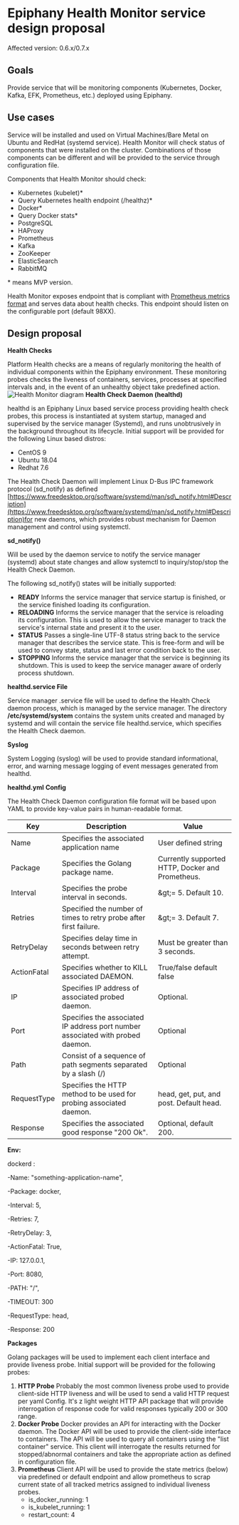 


# Epiphany Health Monitor service design proposal

Affected version: 0.6.x/0.7.x

## Goals

Provide service that will be monitoring components (Kubernetes, Docker, Kafka, EFK, Prometheus, etc.) deployed using Epiphany.

## Use cases

Service will be installed and used on Virtual Machines/Bare Metal on Ubuntu and RedHat (systemd service). Health Monitor will check status of components that were installed on the cluster. Combinations of those components can be different and will be provided to the service through configuration file.

Components that Health Monitor should check:

- Kubernetes (kubelet)\*
- Query Kubernetes health endpoint (/healthz)\*
- Docker\*
- Query Docker stats\*
- PostgreSQL
- HAProxy
- Prometheus
- Kafka
- ZooKeeper
- ElasticSearch
- RabbitMQ

\* means MVP version.

Health Monitor exposes endpoint that is compliant with [Prometheus metrics format](https://github.com/prometheus/docs/blob/master/content/docs/instrumenting/exposition_formats.md#text-format-example) and serves data about health checks. This endpoint should listen on the configurable port (default 98XX).

## Design proposal



**Health Checks**

Platform Health checks are a means of regularly monitoring the health of individual components within the Epiphany environment. These monitoring probes checks the liveness of containers, services, processes at specified intervals and, in the event of an unhealthy object take predefined action.
![Health Monitor diagram](https://github.com/smeadows-abb/epiphany/tree/develop/docs/design-docs/health-monitor/health-monitor.svg)
**Health Check Daemon (healthd)**

healthd is an Epiphany Linux based service process providing health check probes, this process is instantiated at system startup, managed and supervised by the service manager (Systemd), and runs unobtrusively in the background throughout its lifecycle. Initial support will be provided for the following Linux based distros:

- CentOS 9
- Ubuntu 18.04
- Redhat 7.6

The Health Check Daemon will implement Linux D-Bus IPC framework  protocol (sd\_notify) as defined [https://www.freedesktop.org/software/systemd/man/sd\_notify.html#Description](https://www.freedesktop.org/software/systemd/man/sd_notify.html#Description)for new daemons, which provides robust mechanism for Daemon management and control using systemctl.

**sd\_notify()**

Will be used by the daemon service to notify the service manager (systemd)  about state changes and allow systemctl to inquiry/stop/stop the Health Check Daemon.

The following sd\_notify() states will be initially supported:

- **READY** Informs the service manager that service startup is finished, or the service finished loading its configuration.
- **RELOADING** Informs the service manager that the service is reloading its configuration. This is used to allow the service manager to track the service&#39;s internal state and present it to the user.
- **STATUS** Passes a single-line UTF-8 status string back to the service manager that describes the service state. This is free-form and will be used to convey state, status and last error condition back to the user.
- **STOPPING** Informs the service manager that the service is beginning its shutdown. This is used to keep the service manager aware of orderly process shutdown.

**healthd.service File**

Service manager .service file will be used to define the Health Check daemon process, which is managed by the service manager. The directory **/etc/systemd/system** contains the system units created and managed by systemd and will contain the service file healthd.service, which specifies the Health Check daemon.

**Syslog**

System Logging (syslog) will be used to provide standard informational, error, and warning message logging of event messages generated from healthd.

**healthd.yml**  **Config**

The Health Check Daemon configuration file format will be based upon YAML to provide key-value pairs in human-readable format.

| **Key** | **Description** | **Value** |
| --- | --- | --- |
| Name | Specifies the associated application name | User defined string |
| Package | Specifies the Golang package name. | Currently supported HTTP, Docker and Prometheus. |
| Interval | Specifies the probe interval in seconds. | \&gt;= 5. Default 10. |
| Retries | Specified the number of times to retry probe after first failure. | \&gt;= 3. Default 7. |
| RetryDelay | Specifies delay time in seconds between retry attempt. | Must be greater than 3 seconds. |
| ActionFatal | Specifies whether to KILL associated DAEMON. | True/false default false |
| IP | Specifies IP address of associated probed daemon. | Optional. |
| Port | Specifies the associated IP address port number associated with probed daemon. | Optional |
| Path | Consist of a sequence of path segments separated by a slash (/) | Optional |
| RequestType | Specifies the HTTP method to be used for probing associated daemon. | head, get, put, and  post. Default head. |
| Response | Specifies the associated good response &quot;200 Ok&quot;. | Optional, default 200. |

**Env:**

dockerd :

  -Name: "something-application-name",

  -Package: docker,

  -Interval: 5,

  -Retries: 7,

  -RetryDelay: 3,

  -ActionFatal: True,

  -IP: 127.0.0.1,

  -Port: 8080,

  -PATH: "/",

  -TIMEOUT: 300

  -RequestType: head,

  -Response: 200




**Packages**

Golang packages will be used to implement each client interface and provide liveness probe. Initial support will be provided for the following probes:

1. **HTTP Probe** Probably the most common liveness probe used to provide client-side HTTP liveness and will be used to send a valid HTTP request per yaml Config. It&#39;s z light weight HTTP API package that will provide interrogation of response code for valid responses typically 200 or 300 range.
2. **Docker Probe** Docker provides an API for interacting with the Docker daemon. The Docker API will be used to provide the client-side interface to containers. The API will be used to query all containers using the &quot;list container&quot; service. This client will interrogate the results returned for stopped/abnormal containers and take the appropriate action as defined in configuration file.
3. **Prometheus** Client API will be used to provide the state metrics (below) via predefined or default endpoint and allow prometheus to scrap current state of all tracked metrics assigned to individual liveness probes.
    - is_docker_running: 1
    - is_kubelet_running: 1
    - restart_count: 4
